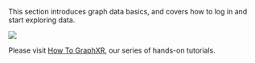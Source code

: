 This section introduces graph data basics, and covers how to log in and start exploring data.

![](/01_00_01_GettingStartedIntro.png)

Please visit [How To GraphXR](https://helpcenter.kineviz.com/learning-center/HC/how-to-graphxr), our series of hands-on tutorials.